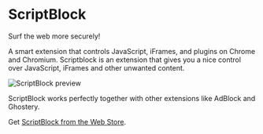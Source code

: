 # ScriptBlock

Surf the web more securely!

A smart extension that controls JavaScript, iFrames, and plugins on Chrome and Chromium. 
Scriptblock is an extension that gives you a nice control over JavaScript, iFrames and other unwanted content.

![ScriptBlock preview](https://i.imgur.com/6CSNTXy.png)

ScriptBlock works perfectly together with other extensions like AdBlock and Ghostery.

Get [ScriptBlock from the Web Store](https://chrome.google.com/webstore/detail/scriptblock/hcdjknjpbnhdoabbngpmfekaecnpajba?hl=en).
